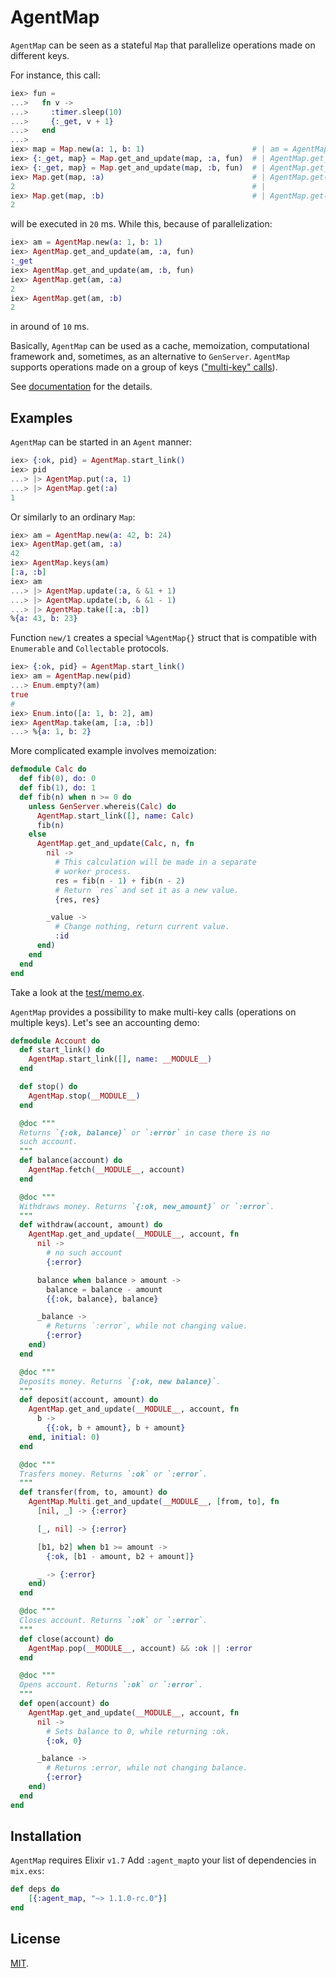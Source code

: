 # AgentMap

`AgentMap` can be seen as a stateful `Map` that parallelize operations made on
different keys.

For instance, this call:

```elixir
iex> fun =
...>   fn v ->
...>     :timer.sleep(10)
...>     {:_get, v + 1}
...>   end
...>
iex> map = Map.new(a: 1, b: 1)                        # | am = AgentMap.new(a: 1, b: 1)
iex> {:_get, map} = Map.get_and_update(map, :a, fun)  # | AgentMap.get_and_update(am, :a, fun)
iex> {:_get, map} = Map.get_and_update(map, :b, fun)  # | AgentMap.get_and_update(am, :b, fun)
iex> Map.get(map, :a)                                 # | AgentMap.get(am, :a)
2                                                     # |
iex> Map.get(map, :b)                                 # | AgentMap.get(am, :b)
2
```

will be executed in `20` ms. While this, because of parallelization:

```elixir
iex> am = AgentMap.new(a: 1, b: 1)
iex> AgentMap.get_and_update(am, :a, fun)
:_get
iex> AgentMap.get_and_update(am, :b, fun)
iex> AgentMap.get(am, :a)
2
iex> AgentMap.get(am, :b)
2
```

in around of `10` ms.

Basically, `AgentMap` can be used as a cache, memoization, computational
framework and, sometimes, as an alternative to `GenServer`. `AgentMap` supports
operations made on a group of keys (["multi-key" calls](AgentMap.Multi.html)).

See [documentation](https://hexdocs.pm/agent_map) for the details.

## Examples

`AgentMap` can be started in an `Agent` manner:

```elixir
iex> {:ok, pid} = AgentMap.start_link()
iex> pid
...> |> AgentMap.put(:a, 1)
...> |> AgentMap.get(:a)
1
```

Or similarly to an ordinary `Map`:

```elixir
iex> am = AgentMap.new(a: 42, b: 24)
iex> AgentMap.get(am, :a)
42
iex> AgentMap.keys(am)
[:a, :b]
iex> am
...> |> AgentMap.update(:a, & &1 + 1)
...> |> AgentMap.update(:b, & &1 - 1)
...> |> AgentMap.take([:a, :b])
%{a: 43, b: 23}
```

Function `new/1` creates a special `%AgentMap{}` struct that is compatible with
`Enumerable` and `Collectable` protocols.

```elixir
iex> {:ok, pid} = AgentMap.start_link()
iex> am = AgentMap.new(pid)
...> Enum.empty?(am)
true
#
iex> Enum.into([a: 1, b: 2], am)
iex> AgentMap.take(am, [:a, :b])
...> %{a: 1, b: 2}
```

More complicated example involves memoization:

```elixir
defmodule Calc do
  def fib(0), do: 0
  def fib(1), do: 1
  def fib(n) when n >= 0 do
    unless GenServer.whereis(Calc) do
      AgentMap.start_link([], name: Calc)
      fib(n)
    else
      AgentMap.get_and_update(Calc, n, fn
        nil ->
          # This calculation will be made in a separate
          # worker process.
          res = fib(n - 1) + fib(n - 2)
          # Return `res` and set it as a new value.
          {res, res}

        _value ->
          # Change nothing, return current value.
          :id
      end)
    end
  end
end
```

Take a look at the
[test/memo.ex](https://github.com/zergera/agent_map/blob/master/test/memo.ex).

`AgentMap` provides a possibility to make multi-key calls (operations on
multiple keys). Let's see an accounting demo:

```elixir
defmodule Account do
  def start_link() do
    AgentMap.start_link([], name: __MODULE__)
  end

  def stop() do
    AgentMap.stop(__MODULE__)
  end

  @doc """
  Returns `{:ok, balance}` or `:error` in case there is no
  such account.
  """
  def balance(account) do
    AgentMap.fetch(__MODULE__, account)
  end

  @doc """
  Withdraws money. Returns `{:ok, new_amount}` or `:error`.
  """
  def withdraw(account, amount) do
    AgentMap.get_and_update(__MODULE__, account, fn
      nil ->
        # no such account
        {:error}

      balance when balance > amount ->
        balance = balance - amount
        {{:ok, balance}, balance}

      _balance ->
        # Returns `:error`, while not changing value.
        {:error}
    end)
  end

  @doc """
  Deposits money. Returns `{:ok, new balance}`.
  """
  def deposit(account, amount) do
    AgentMap.get_and_update(__MODULE__, account, fn
      b ->
        {{:ok, b + amount}, b + amount}
    end, initial: 0)
  end

  @doc """
  Trasfers money. Returns `:ok` or `:error`.
  """
  def transfer(from, to, amount) do
    AgentMap.Multi.get_and_update(__MODULE__, [from, to], fn
      [nil, _] -> {:error}

      [_, nil] -> {:error}

      [b1, b2] when b1 >= amount ->
        {:ok, [b1 - amount, b2 + amount]}

      _ -> {:error}
    end)
  end

  @doc """
  Closes account. Returns `:ok` or `:error`.
  """
  def close(account) do
    AgentMap.pop(__MODULE__, account) && :ok || :error
  end

  @doc """
  Opens account. Returns `:ok` or `:error`.
  """
  def open(account) do
    AgentMap.get_and_update(__MODULE__, account, fn
      nil ->
        # Sets balance to 0, while returning :ok.
        {:ok, 0}

      _balance ->
        # Returns :error, while not changing balance.
        {:error}
    end)
  end
end
```

## Installation

`AgentMap` requires Elixir `v1.7` Add `:agent_map`to your list of dependencies
in `mix.exs`:

```elixir
def deps do
    [{:agent_map, "~> 1.1.0-rc.0"}]
end
```

## License

[MIT](https://github.com/zergera/agent_map/blob/dev/LICENSE).
